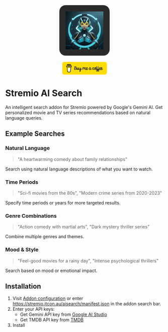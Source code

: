 <div align="center">
  <img src="public/logo.png" alt="AI Search" width="120" height="120" style="background: #2a2a2a; border-radius: 20px; padding: 20px;"/>
  <br/><br/>
  <a href="https://buymeacoffee.com/itcon">
    <img src="public/bmc.png" alt="Buy Me A Coffee" height="40" />
  </a>
</div>

# Stremio AI Search

An intelligent search addon for Stremio powered by Google's Gemini AI. Get personalized movie and TV series recommendations based on natural language queries.

## Example Searches

### Natural Language
> "A heartwarming comedy about family relationships"

Search using natural language descriptions of what you want to watch.

### Time Periods
> "Sci-fi movies from the 80s",
> "Modern crime series from 2020-2023"

Specify time periods or years for more targeted results.

### Genre Combinations
> "Action comedy with martial arts", 
> "Dark mystery thriller series"

Combine multiple genres and themes.

### Mood & Style
> "Feel-good movies for a rainy day", 
> "Intense psychological thrillers"

Search based on mood or emotional impact.

## Installation

1. Visit [Addon configuration](https://stremio.itcon.au/aisearch/configure) or enter https://stremio.itcon.au/aisearch/manifest.json in the addon search bar.
2. Enter your API keys:
   - Get Gemini API key from [Google AI Studio](https://makersuite.google.com/app/apikey)
   - Get TMDB API key from [TMDB](https://www.themoviedb.org/settings/api)
3. Install
